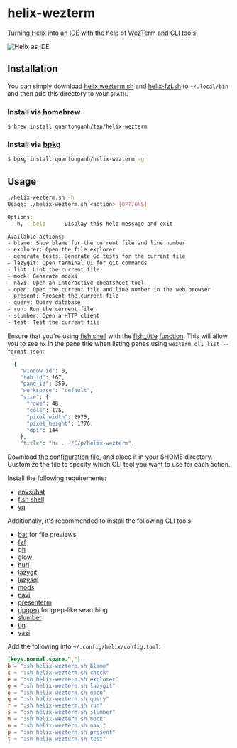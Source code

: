 # helix-wezterm

[Turning Helix into an IDE with the help of WezTerm and CLI tools](https://quantonganh.com/2023/08/19/turn-helix-into-ide.md)

![Helix as IDE](https://github.com/quantonganh/blog-posts/blob/main/2023/08/19/hx-ide.gif)

## Installation

You can simply download [helix wezterm.sh](./helix-wezterm.sh) and [helix-fzf.sh](./helix-fzf.sh) to `~/.local/bin` and then add this directory to your `$PATH`.

### Install via homebrew

```
$ brew install quantonganh/tap/helix-wezterm
```

### Install via [bpkg](https://github.com/bpkg/bpkg)

```sh
$ bpkg install quantonganh/helix-wezterm -g
```

## Usage

```sh
./helix-wezterm.sh -h
Usage: ./helix-wezterm.sh <action> [OPTIONS]

Options:
  -h, --help      Display this help message and exit

Available actions:
- blame: Show blame for the current file and line number
- explorer: Open the file explorer
- generate_tests: Generate Go tests for the current file
- lazygit: Open terminal UI for git commands
- lint: Lint the current file
- mock: Generate mocks
- navi: Open an interactive cheatsheet tool
- open: Open the current file and line number in the web browser
- present: Present the current file
- query: Query database
- run: Run the current file
- slumber: Open a HTTP client
- test: Test the current file
```

Ensure that you're using [fish shell](https://fishshell.com/) with the [fish_title](https://fishshell.com/docs/current/cmds/fish_title.html) [function](https://github.com/fish-shell/fish-shell/blob/master/share/functions/fish_title.fish). This will allow you to see `hx` in the pane title when listing panes using `wezterm cli list --format json`:

```sh
  {
    "window_id": 0,
    "tab_id": 167,
    "pane_id": 350,
    "workspace": "default",
    "size": {
      "rows": 48,
      "cols": 175,
      "pixel_width": 2975,
      "pixel_height": 1776,
      "dpi": 144
    },
    "title": "hx . ~/C/p/helix-wezterm",
```

Download [the configuration file](.helix-wezterm.yaml), and place it in your $HOME directory.
Customize the file to specify which CLI tool you want to use for each action.

Install the following requirements:

- [envsubst](https://www.gnu.org/software/gettext/manual/html_node/envsubst-Invocation.html)
- [fish shell](https://fishshell.com/)
- [yq](https://github.com/mikefarah/yq)

Additionally, it's recommended to install the following CLI tools:

- [bat](https://github.com/sharkdp/bat) for file previews
- [fzf](https://github.com/junegunn/fzf)
- [gh](https://cli.github.com/)
- [glow](https://github.com/charmbracelet/glow)
- [hurl](https://hurl.dev/)
- [lazygit](https://github.com/jesseduffield/lazygit)
- [lazysql](https://github.com/jorgerojas26/lazysql)
- [mods](https://github.com/charmbracelet/mods)
- [navi](https://github.com/denisidoro/navi)
- [presenterm](https://github.com/mfontanini/presenterm)
- [ripgrep](https://github.com/BurntSushi/ripgrep) for grep-like searching
- [slumber](https://github.com/LucasPickering/slumber)
- [tig](https://jonas.github.io/tig/)
- [yazi](https://github.com/sxyazi/yazi)

Add the following into `~/.config/helix/config.toml`:

```toml
[keys.normal.space.","]
b = ":sh helix-wezterm.sh blame"
c = ":sh helix-wezterm.sh check"
e = ":sh helix-wezterm.sh explorer"
g = ":sh helix-wezterm.sh lazygit"
o = ":sh helix-wezterm.sh open"
q = ":sh helix-wezterm.sh query"
r = ":sh helix-wezterm.sh run"
s = ":sh helix-wezterm.sh slumber"
m = ":sh helix-wezterm.sh mock"
n = ":sh helix-wezterm.sh navi"
p = ":sh helix-wezterm.sh present"
t = ":sh helix-wezterm.sh test"
```
